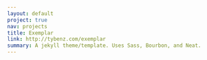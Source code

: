 ```yaml
---
layout: default
project: true
nav: projects
title: Exemplar
link: http://tybenz.com/exemplar
summary: A jekyll theme/template. Uses Sass, Bourbon, and Neat.
---
```

